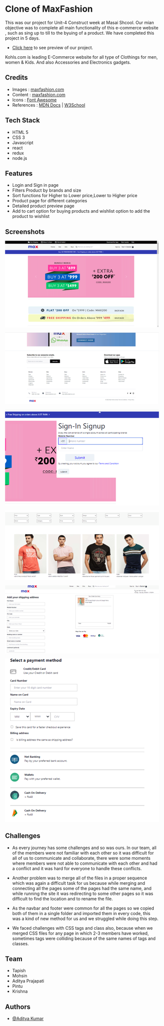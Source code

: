 # Clone of MaxFashion

This was our project for Unit-4 Construct week at Masai Shcool.
Our mian objective was to complete all main functionality of this e-commerce website , such as sing up to till to the byuing of a product.
We have completed this project in 5 days.

- [Click here](https://leafy-sorbet-dccc4d.netlify.app/) to see preview of our project.

Kohls.com is leading E-Commerce website for all type of Clothings for men, women & Kids. And also Accessories and Electronics gadgets.

## Credits

- Images : [maxfashion.com](https://www.maxfashion.in/in/en/department/maxwomen)
- Content : [maxfashion.com](https://www.maxfashion.in/in/en/department/maxwomen)
- Icons : [Font Awesome](https://fontawesome.com/)
- References : [MDN Docs](https://developer.mozilla.org/en-US/) | [W3School](https://www.w3schools.com/)

## Tech Stack

- HTML 5
- CSS 3
- Javascript
- react 
- redux
- node.js

## Features

- Login and Sign in page
- Filters Product by brands and size
- Sort functions for Higher to Lower price,Lower to Higher price
- Product page for different categories
- Detailed product preview page
- Add to cart option for buying products and wishlist option to add the product to wishlist


## Screenshots


![App Screenshot](Max%20images/Max.png)

![App Screenshot](Max%20images/fotter.PNG)

![App Screenshot](Max%20images/Signin%20page.PNG)

![App Screenshot](Max%20images/Men.PNG)

![App Screenshot](Max%20images/cart%20page.PNG)

![App Screenshot](Max%20images/payment.PNG)


## Challenges

- As every journey has some challenges and so was ours. In our team, all of the members were not familiar with each other so it was difficult for all of us to communicate and collaborate, there were some moments where members were not able to communicate with each other and had a conflict and it was hard for everyone to handle these conflicts.

- Another problem was to merge all of the files in a proper sequence which was again a difficult task for us because while merging and connecting all the pages some of the pages had the same name, and while running the site it was redirecting to some other pages so it was difficult to find the location and to rename the file.

- As the navbar and footer were common for all the pages so we copied both of them in a single folder and imported them in every code, this was a kind of new method for us and we struggled while doing this step.

- We faced challenges with CSS tags and class also, because when we merged CSS files for any page in which 2-3 members have worked, sometimes tags were colliding because of the same names of tags and classes.

## Team

- Tapish
- Mohsin
- Aditya Prajapati	
- Pintu
- Krishna

## Authors

- [@Aditya Kumar](https://github.com/Adityaprajapati26)


